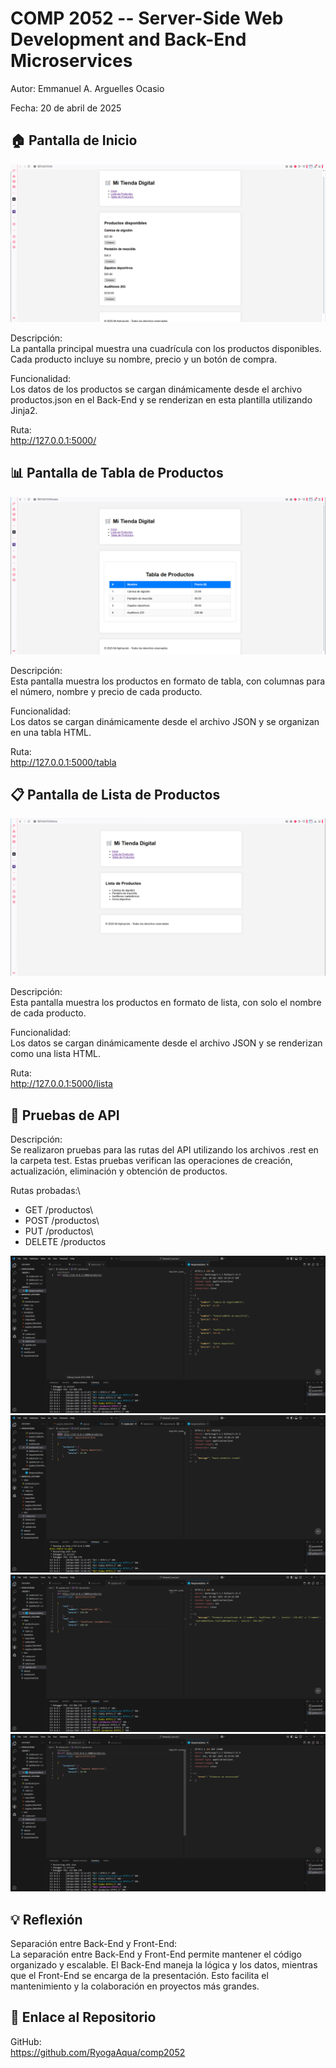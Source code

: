 # COMP 2052 -- Server-Side Web Development and Back-End Microservices

Autor: Emmanuel A. Arguelles Ocasio

Fecha: 20 de abril de 2025

## 🏠 Pantalla de Inicio
![Interfaz de usuario gráfica, Aplicación](./imagenes_Prueba/inicio.png)

Descripción:\
La pantalla principal muestra una cuadrícula con los productos
disponibles. Cada producto incluye su nombre, precio y un botón de
compra.

Funcionalidad:\
Los datos de los productos se cargan dinámicamente desde el archivo
productos.json en el Back-End y se renderizan en esta plantilla
utilizando Jinja2.

Ruta:\
http://127.0.0.1:5000/

## 📊 Pantalla de Tabla de Productos
![Interfaz de usuario gráfica](./imagenes_prueba/tabla.png)

Descripción:\
Esta pantalla muestra los productos en formato de tabla, con columnas
para el número, nombre y precio de cada producto.

Funcionalidad:\
Los datos se cargan dinámicamente desde el archivo JSON y se organizan
en una tabla HTML.

Ruta:\
http://127.0.0.1:5000/tabla

## 📋 Pantalla de Lista de Productos
![Interfaz de usuario gráfica, Aplicación](./imagenes_prueba/lista.png)

Descripción:\
Esta pantalla muestra los productos en formato de lista, con solo el
nombre de cada producto.

Funcionalidad:\
Los datos se cargan dinámicamente desde el archivo JSON y se renderizan
como una lista HTML.

Ruta:\
http://127.0.0.1:5000/lista

## 🧪 Pruebas de API

Descripción:\
Se realizaron pruebas para las rutas del API utilizando los archivos
.rest en la carpeta test. Estas pruebas verifican las operaciones de
creación, actualización, eliminación y obtención de productos.

Rutas probadas:\
- GET /productos\
- POST /productos\
- PUT /productos\
- DELETE /productos

![Captura de pantalla de computadora](./imagenes_prueba/get.png)
![Texto](./imagenes_prueba/post.png)
![Texto](./imagenes_prueba/put.png)
![Texto](./imagenes_prueba/delete.png)

## 💡 Reflexión

Separación entre Back-End y Front-End:\
La separación entre Back-End y Front-End permite mantener el código
organizado y escalable. El Back-End maneja la lógica y los datos,
mientras que el Front-End se encarga de la presentación. Esto facilita
el mantenimiento y la colaboración en proyectos más grandes.

## 🔗 Enlace al Repositorio

GitHub:\
https://github.com/RyogaAqua/comp2052
